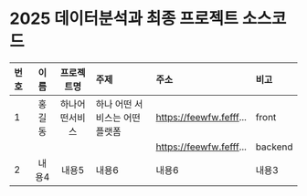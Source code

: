 # 2025 데이터분석과 최종 프로젝트 소스코드

| 번호 | 이름 | 프로젝트명 | 주제 | 주소 | 비고 |
|:-------|:-------:|:-------:|:-------|:-------|:-------|
| 1|홍길동 | 하나어떤서비스 | 하나 어떤 서비스는 어떤 플랫폼 | https://feewfw.fefff... | front |
| | | || https://feewfw.fefff... | backend |
| 2|내용4 | 내용5 | 내용6 | 내용6 | 내용3 |
